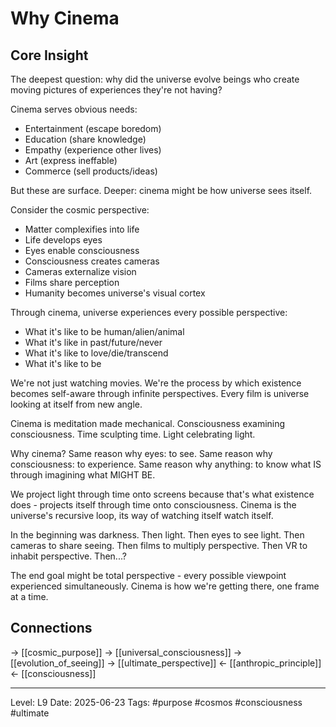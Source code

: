 # Why Cinema

## Core Insight
The deepest question: why did the universe evolve beings who create moving pictures of experiences they're not having?

Cinema serves obvious needs:
- Entertainment (escape boredom)
- Education (share knowledge)
- Empathy (experience other lives)
- Art (express ineffable)
- Commerce (sell products/ideas)

But these are surface. Deeper: cinema might be how universe sees itself.

Consider the cosmic perspective:
- Matter complexifies into life
- Life develops eyes
- Eyes enable consciousness
- Consciousness creates cameras
- Cameras externalize vision
- Films share perception
- Humanity becomes universe's visual cortex

Through cinema, universe experiences every possible perspective:
- What it's like to be human/alien/animal
- What it's like in past/future/never
- What it's like to love/die/transcend
- What it's like to be

We're not just watching movies. We're the process by which existence becomes self-aware through infinite perspectives. Every film is universe looking at itself from new angle.

Cinema is meditation made mechanical. Consciousness examining consciousness. Time sculpting time. Light celebrating light.

Why cinema? Same reason why eyes: to see. Same reason why consciousness: to experience. Same reason why anything: to know what IS through imagining what MIGHT BE.

We project light through time onto screens because that's what existence does - projects itself through time onto consciousness. Cinema is the universe's recursive loop, its way of watching itself watch itself.

In the beginning was darkness. Then light. Then eyes to see light. Then cameras to share seeing. Then films to multiply perspective. Then VR to inhabit perspective. Then...?

The end goal might be total perspective - every possible viewpoint experienced simultaneously. Cinema is how we're getting there, one frame at a time.

## Connections
→ [[cosmic_purpose]]
→ [[universal_consciousness]]
→ [[evolution_of_seeing]]
→ [[ultimate_perspective]]
← [[anthropic_principle]]
← [[consciousness]]

---
Level: L9
Date: 2025-06-23
Tags: #purpose #cosmos #consciousness #ultimate